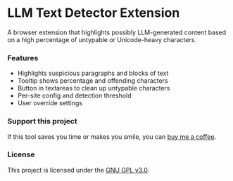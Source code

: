 # LLM Text Detector Extension

A browser extension that highlights possibly LLM-generated content based on a high percentage of untypable or Unicode-heavy characters.

### Features

- Highlights suspicious paragraphs and blocks of text
- Tooltip shows percentage and offending characters
- Button in textareas to clean up untypable characters
- Per-site config and detection threshold
- User override settings

### **Support this project**

If this tool saves you time or makes you smile, you can [buy me a coffee](https://www.buymeacoffee.com/gedejong).

### License

This project is licensed under the [GNU GPL v3.0](LICENSE).
